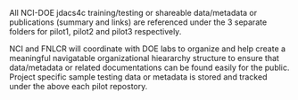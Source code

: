 All NCI-DOE jdacs4c training/testing or shareable data/metadata or publications (summary and links) are referenced under the 3 separate folders for pilot1, pilot2 and pilot3 respectively. 

NCI and FNLCR will coordinate with DOE labs to organize and help create a meaningful navigatable organizational hieararchy structure to ensure that data/metadata or related documentations can be found easily for the public.  Project specific sample testing data or metadata is stored and tracked under the above each pilot repostory.
